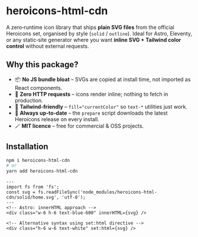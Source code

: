 # heroicons-html-cdn

A zero‑runtime icon library that ships **plain SVG files** from the official Heroicons set, organised by style (`solid` / `outline`). Ideal for Astro, Eleventy, or any static‑site generator where you want **inline SVG + Tailwind color control** without external requests.

## Why this package?

- 📦 **No JS bundle bloat** – SVGs are copied at install time, not imported as React components.
- 🚀 **Zero HTTP requests** – icons render inline; nothing to fetch in production.
- 🎨 **Tailwind‑friendly** – `fill="currentColor"` so `text-*` utilities just work.
- 🔄 **Always up‑to‑date** – the `prepare` script downloads the latest Heroicons release on every install.
- 🪄 **MIT licence** – free for commercial & OSS projects.

## Installation

```bash
npm i heroicons-html-cdn
# or
yarn add heroicons-html-cdn
```
 
```astro
---
import fs from 'fs';
const svg = fs.readFileSync('node_modules/heroicons-html-cdn/solid/home.svg', 'utf-8');
---
<!-- Astro: innerHTML approach -->
<div class="w-6 h-6 text-blue-600" innerHTML={svg} />

<!-- Alternative syntax using set:html directive -->
<div class="h-6 w-6 text-white" set:html={svg} />
